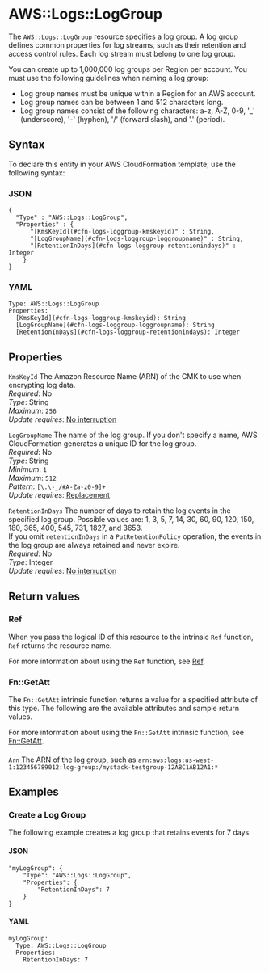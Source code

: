 # AWS::Logs::LogGroup<a name="aws-resource-logs-loggroup"></a>

The `AWS::Logs::LogGroup` resource specifies a log group\. A log group defines common properties for log streams, such as their retention and access control rules\. Each log stream must belong to one log group\.

You can create up to 1,000,000 log groups per Region per account\. You must use the following guidelines when naming a log group:
+ Log group names must be unique within a Region for an AWS account\.
+ Log group names can be between 1 and 512 characters long\.
+ Log group names consist of the following characters: a\-z, A\-Z, 0\-9, '\_' \(underscore\), '\-' \(hyphen\), '/' \(forward slash\), and '\.' \(period\)\.

## Syntax<a name="aws-resource-logs-loggroup-syntax"></a>

To declare this entity in your AWS CloudFormation template, use the following syntax:

### JSON<a name="aws-resource-logs-loggroup-syntax.json"></a>

```
{
  "Type" : "AWS::Logs::LogGroup",
  "Properties" : {
      "[KmsKeyId](#cfn-logs-loggroup-kmskeyid)" : String,
      "[LogGroupName](#cfn-logs-loggroup-loggroupname)" : String,
      "[RetentionInDays](#cfn-logs-loggroup-retentionindays)" : Integer
    }
}
```

### YAML<a name="aws-resource-logs-loggroup-syntax.yaml"></a>

```
Type: AWS::Logs::LogGroup
Properties: 
  [KmsKeyId](#cfn-logs-loggroup-kmskeyid): String
  [LogGroupName](#cfn-logs-loggroup-loggroupname): String
  [RetentionInDays](#cfn-logs-loggroup-retentionindays): Integer
```

## Properties<a name="aws-resource-logs-loggroup-properties"></a>

`KmsKeyId`  <a name="cfn-logs-loggroup-kmskeyid"></a>
The Amazon Resource Name \(ARN\) of the CMK to use when encrypting log data\.  
*Required*: No  
*Type*: String  
*Maximum*: `256`  
*Update requires*: [No interruption](https://docs.aws.amazon.com/AWSCloudFormation/latest/UserGuide/using-cfn-updating-stacks-update-behaviors.html#update-no-interrupt)

`LogGroupName`  <a name="cfn-logs-loggroup-loggroupname"></a>
The name of the log group\. If you don't specify a name, AWS CloudFormation generates a unique ID for the log group\.  
*Required*: No  
*Type*: String  
*Minimum*: `1`  
*Maximum*: `512`  
*Pattern*: `[\.\-_/#A-Za-z0-9]+`  
*Update requires*: [Replacement](https://docs.aws.amazon.com/AWSCloudFormation/latest/UserGuide/using-cfn-updating-stacks-update-behaviors.html#update-replacement)

`RetentionInDays`  <a name="cfn-logs-loggroup-retentionindays"></a>
The number of days to retain the log events in the specified log group\. Possible values are: 1, 3, 5, 7, 14, 30, 60, 90, 120, 150, 180, 365, 400, 545, 731, 1827, and 3653\.  
If you omit `retentionInDays` in a `PutRetentionPolicy` operation, the events in the log group are always retained and never expire\.  
*Required*: No  
*Type*: Integer  
*Update requires*: [No interruption](https://docs.aws.amazon.com/AWSCloudFormation/latest/UserGuide/using-cfn-updating-stacks-update-behaviors.html#update-no-interrupt)

## Return values<a name="aws-resource-logs-loggroup-return-values"></a>

### Ref<a name="aws-resource-logs-loggroup-return-values-ref"></a>

 When you pass the logical ID of this resource to the intrinsic `Ref` function, `Ref` returns the resource name\.

For more information about using the `Ref` function, see [Ref](https://docs.aws.amazon.com/AWSCloudFormation/latest/UserGuide/intrinsic-function-reference-ref.html)\.

### Fn::GetAtt<a name="aws-resource-logs-loggroup-return-values-fn--getatt"></a>

The `Fn::GetAtt` intrinsic function returns a value for a specified attribute of this type\. The following are the available attributes and sample return values\.

For more information about using the `Fn::GetAtt` intrinsic function, see [Fn::GetAtt](https://docs.aws.amazon.com/AWSCloudFormation/latest/UserGuide/intrinsic-function-reference-getatt.html)\.

#### <a name="aws-resource-logs-loggroup-return-values-fn--getatt-fn--getatt"></a>

`Arn`  <a name="Arn-fn::getatt"></a>
The ARN of the log group, such as `arn:aws:logs:us-west-1:123456789012:log-group:/mystack-testgroup-12ABC1AB12A1:*`

## Examples<a name="aws-resource-logs-loggroup--examples"></a>



### Create a Log Group<a name="aws-resource-logs-loggroup--examples--Create_a_Log_Group"></a>

The following example creates a log group that retains events for 7 days\.

#### JSON<a name="aws-resource-logs-loggroup--examples--Create_a_Log_Group--json"></a>

```
"myLogGroup": {
    "Type": "AWS::Logs::LogGroup",
    "Properties": {
        "RetentionInDays": 7
    }
}
```

#### YAML<a name="aws-resource-logs-loggroup--examples--Create_a_Log_Group--yaml"></a>

```
myLogGroup: 
  Type: AWS::Logs::LogGroup
  Properties: 
    RetentionInDays: 7
```